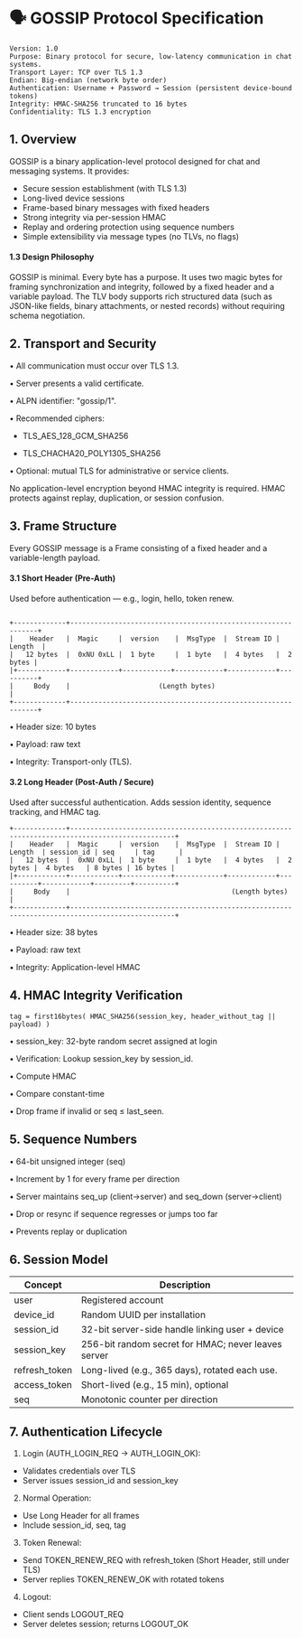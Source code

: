 # 🗣️ GOSSIP Protocol Specification

```
Version: 1.0
Purpose: Binary protocol for secure, low-latency communication in chat systems.
Transport Layer: TCP over TLS 1.3
Endian: Big-endian (network byte order)
Authentication: Username + Password → Session (persistent device-bound tokens)
Integrity: HMAC-SHA256 truncated to 16 bytes
Confidentiality: TLS 1.3 encryption
```

## 1. Overview

GOSSIP is a binary application-level protocol designed for chat and messaging systems.
It provides:
 - Secure session establishment (with TLS 1.3)
 - Long-lived device sessions
 - Frame-based binary messages with fixed headers
 - Strong integrity via per-session HMAC
 - Replay and ordering protection using sequence numbers
 - Simple extensibility via message types (no TLVs, no flags)

#### 1.3 Design Philosophy

GOSSIP is minimal. Every byte has a purpose. It uses two magic bytes for framing synchronization and integrity, followed by a fixed header and a variable payload. The TLV body supports rich structured data (such as JSON-like fields, binary attachments, or nested records) without requiring schema negotiation.


## 2. Transport and Security
• All communication must occur over TLS 1.3.

• Server presents a valid certificate.

• ALPN identifier: "gossip/1".

• Recommended ciphers:

- TLS_AES_128_GCM_SHA256

- TLS_CHACHA20_POLY1305_SHA256

• Optional: mutual TLS for administrative or service clients.

No application-level encryption beyond HMAC integrity is required.
HMAC protects against replay, duplication, or session confusion.



## 3. Frame Structure

Every GOSSIP message is a Frame consisting of a fixed header and a variable-length payload.

#### 3.1 Short Header (Pre-Auth)

Used before authentication — e.g., login, hello, token renew.
```text

+-------------+--------------------------------------------------------------+
|    Header   |  Magic     |  version    |  MsgType  |  Stream ID |  Length  |
|   12 bytes  |  0xNU 0xLL |  1 byte     |  1 byte   |  4 bytes   |  2 bytes |             
|+------------+------------+------------+------------+------------+----------+
|     Body    |                      (Length bytes)                          |
+-------------+--------------------------------------------------------------+
```

• Header size: 10 bytes

• Payload: raw text

• Integrity: Transport-only (TLS).

#### 3.2 Long Header (Post-Auth / Secure)

Used after successful authentication. Adds session identity, sequence tracking, and HMAC tag.

```text
+-------------+------------------------------------------------------------------------------------------------+
|    Header   |  Magic     |  version    |  MsgType  |  Stream ID |  Length  | session_id | seq     | tag      |
|   12 bytes  |  0xNU 0xLL |  1 byte     |  1 byte   |  4 bytes   |  2 bytes |  4 bytes   | 8 bytes | 16 bytes |
|+------------+------------+------------+------------+------------+----------+------------+---------+----------+
|     Body    |                                        (Length bytes)                                          | 
+-------------+------------------------------------------------------------------------------------------------+
```

• Header size: 38 bytes

• Payload: raw text

• Integrity: Application-level HMAC

## 4. HMAC Integrity Verification
```text
tag = first16bytes( HMAC_SHA256(session_key, header_without_tag || payload) )
```

• session_key: 32-byte random secret assigned at login

• Verification:
Lookup session_key by session_id.

• Compute HMAC

• Compare constant-time

• Drop frame if invalid or seq ≤ last_seen.

## 5. Sequence Numbers
• 64-bit unsigned integer (seq)

• Increment by 1 for every frame per direction

• Server maintains seq_up (client→server) and seq_down (server→client)

• Drop or resync if sequence regresses or jumps too far

• Prevents replay or duplication

## 6. Session Model

| Concept | Description                                         |
|--------|-----------------------------------------------------|
|    user| Registered account                                  |
|    device_id| Random UUID per installation                        |
|    session_id| 32-bit server-side handle linking user + device     |
| session_key| 256-bit random secret for HMAC; never leaves server |
| refresh_token| Long-lived (e.g., 365 days), rotated each use.      |
|   access_token| Short-lived (e.g., 15 min), optional                |
|   seq| Monotonic counter per direction                     |


## 7. Authentication Lifecycle
1.	Login (AUTH_LOGIN_REQ → AUTH_LOGIN_OK):
 - Validates credentials over TLS
 - Server issues session_id and session_key
2.	Normal Operation:
 -	Use Long Header for all frames
 -	Include session_id, seq, tag
3.	Token Renewal:
 - Send TOKEN_RENEW_REQ with refresh_token (Short Header, still under TLS)
 - Server replies TOKEN_RENEW_OK with rotated tokens
4.	Logout:
 - Client sends LOGOUT_REQ
 - Server deletes session; returns LOGOUT_OK